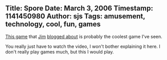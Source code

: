 Title: Spore
Date: March 3, 2006
Timestamp: 1141450980
Author: sjs
Tags: amusement, technology, cool, fun, games
----

<a href="http://video.google.com/videoplay?docid=8372603330420559198&amp;q=spore">This game</a> that <a href="http://jim.roepcke.com/">Jim</a> <a href="http://jim.roepcke.com/2006/03/01#item7470">blogged about</a> is probably the coolest game I've seen.

You really just have to watch the video, I won't bother explaining it here. I don't really play games much, but this I would play.
